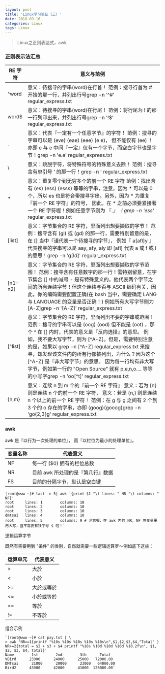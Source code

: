 ```yaml
---
layout: post 
title: 'Linux学习笔记（三）'
date: 2018-09-16
categories: Linux
tags: Linux
---
```


> Linux之正则表达式，awk

### 正则表示法汇总

| RE 字符 | 意义与范例                                                   |
| ------- | ------------------------------------------------------------ |
| ^word   | 意义：待搜寻的字串(word)在行首！ 范例：搜寻行首为 # 开始的那一行，并列出行号grep -n '^#' regular_express.txt |
| word$   | 意义：待搜寻的字串(word)在行尾！ 范例：将行尾为 ! 的那一行列印出来，并列出行号grep -n '!$' regular_express.txt |
| .       | 意义：代表『一定有一个任意字节』的字符！ 范例：搜寻的字串可以是 (eve) (eae) (eee) (e e)， 但不能仅有 (ee) ！亦即 e 与 e 中间『一定』仅有一个字节，而空白字节也是字节！grep -n 'e.e' regular_express.txt |
| \       | 意义：跳脱字符，将特殊符号的特殊意义去除！ 范例：搜寻含有单引号 ' 的那一行！grep -n \' regular_express.txt |
| *       | 意义：重复零个到无穷多个的前一个 RE 字符 范例：找出含有 (es) (ess) (esss) 等等的字串，注意，因为 * 可以是 0 个，所以 es 也是符合带搜寻字串。另外，因为 * 为重复『前一个 RE 字符』的符号， 因此，在 * 之前必须要紧接著一个 RE 字符喔！例如任意字节则为 『.*』 ！grep -n 'ess*' regular_express.txt |
| [list]  | 意义：字节集合的 RE 字符，里面列出想要撷取的字节！ 范例：搜寻含有 (gl) 或 (gd) 的那一行，需要特别留意的是，在 [] 当中『谨代表一个待搜寻的字节』， 例如『 a[afl]y 』代表搜寻的字串可以是 aay, afy, aly 即 [afl] 代表 a 或 f 或 l 的意思！grep -n 'g[ld]' regular_express.txt |
| [n1-n2] | 意义：字节集合的 RE 字符，里面列出想要撷取的字节范围！ 范例：搜寻含有任意数字的那一行！需特别留意，在字节集合 [] 中的减号 - 是有特殊意义的，他代表两个字节之间的所有连续字节！但这个连续与否与 ASCII 编码有关，因此，你的编码需要配置正确(在 bash 当中，需要确定 LANG 与 LANGUAGE 的变量是否正确！) 例如所有大写字节则为 [A-Z]grep -n '[A-Z]' regular_express.txt |
| [^list] | 意义：字节集合的 RE 字符，里面列出不要的字串或范围！ 范例：搜寻的字串可以是 (oog) (ood) 但不能是 (oot) ，那个 ^ 在 [] 内时，代表的意义是『反向选择』的意思。 例如，我不要大写字节，则为 [^A-Z]。但是，需要特别注意的是，如果以 grep -n [^A-Z] regular_express.txt 来搜寻，却发现该文件内的所有行都被列出，为什么？因为这个 [^A-Z] 是『非大写字节』的意思， 因为每一行均有非大写字节，例如第一行的 "Open Source" 就有 p,e,n,o.... 等等的小写字grep -n 'oo[^t]' regular_express.txt |
| \{n,m\} | 意义：连续 n 到 m 个的『前一个 RE 字符』 意义：若为 \{n\} 则是连续 n 个的前一个 RE 字符， 意义：若是 \{n,\} 则是连续 n 个以上的前一个 RE 字符！ 范例：在 g 与 g 之间有 2 个到 3 个的 o 存在的字串，亦即 (goog)(gooog)grep -n 'go\{2,3\}g' regular_express.txt |

### awk

 awk 是『以行为一次处理的单位』， 而『以栏位为最小的处理单位』。

| 变量名称 | 代表意义                          |
| -------- | --------------------------------- |
| NF       | 每一行 ($0) 拥有的栏位总数        |
| NR       | 目前 awk 所处理的是『第几行』数据 |
| FS       | 目前的分隔字节，默认是空白键      |

```
[root@www ~]# last -n 5| awk '{print $1 "\t lines: " NR "\t columns: " NF}' 
root     lines: 1        columns: 10 
root     lines: 2        columns: 10 
root     lines: 3        columns: 10 
dmtsai   lines: 4        columns: 10 
root     lines: 5        columns: 9 # 注意喔，在 awk 内的 NR, NF 等变量要用大写，且不需要有钱字号 $ 啦！`
```

逻辑运算字节

既然有需要用到 "条件" 的类别，自然就需要一些逻辑运算罗～例如底下这些：

| 运算单元 | 代表意义   |
| -------- | ---------- |
| >        | 大於       |
| <        | 小於       |
| >=       | 大於或等於 |
| <=       | 小於或等於 |
| ==       | 等於       |
| !=       | 不等於     |

组合示例
```
`[root@www ~]# cat pay.txt | \ 
> awk 'NR==1{printf "%10s %10s %10s %10s %10s\n",$1,$2,$3,$4,"Total" } NR>=2{total = $2 + $3 + $4 printf "%10s %10d %10d %10d %10.2f\n", $1, $2, $3, $4, total}'       
Name        1st        2nd        3th      Total      
VBird      23000      24000      25000   72000.00     
DMTsai      21000      20000      23000   64000.00      
Bird2      43000      42000      41000  126000.00`
```

